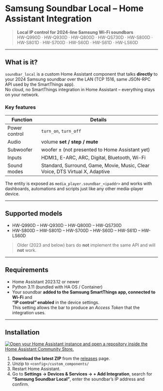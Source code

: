 # Samsung Soundbar **Local** – Home Assistant Integration

> **Local IP control for 2024-line Samsung Wi-Fi soundbars**  
> HW-Q990D · HW-Q930D · HW-Q800D · HW-QS730D · HW-S800D · HW-S801D · HW-S700D · HW-S60D · HW-S61D · HW-LS60D

---

## What is it?

`soundbar_local` is a custom Home Assistant component that talks **directly** to your 2024 Samsung soundbar over the LAN (TCP 1516, same JSON-RPC API used by the SmartThings app).  
No cloud, no SmartThings integration in Home Assistant – everything stays on your network.

### Key features

| Function | Details |
|----------|---------|
| Power control | `turn_on`, `turn_off` |
| Audio | volume **set / step / mute** |
| Subwoofer | woofer ± (not presented to Home Assistant yet) |
| Inputs | HDMI1, E-ARC, ARC, Digital, Bluetooth, Wi-Fi |
| Sound modes | Standard, Surround, Game, Movie, Music, Clear Voice, DTS Virtual X, Adaptive |

The entity is exposed as `media_player.soundbar_<ipaddr>` and works with dashboards, automations and scripts just like any other media-player device.

---

## Supported models

* HW-Q990D  – HW-Q930D  – HW-Q800D  – HW-QS730D  
* HW-S800D  – HW-S801D  – HW-S700D  – HW-S60D  – HW-S61D  – HW-LS60D

> Older (2023 and below) bars do **not** implement the same API and will **not** work.

---

## Requirements

* Home Assistant 2023.12 or newer  
* Python 3.11 (bundled with HA OS / Container)  
* Your soundbar **added to the Samsung SmartThings app, connected to Wi-Fi** and  
  **“IP control” enabled** in the device settings.  
  This setting allows the bar to produce an *Access Token* that the integration uses.

---

## Installation

[![Open your Home Assistant instance and open a repository inside the Home Assistant Community Store.](https://my.home-assistant.io/badges/hacs_repository.svg)](https://my.home-assistant.io/redirect/hacs_repository/?owner=ZtF&repository=hass-samsung-soundbar-local&category=integration)


1. **Download the latest ZIP** from the [releases](https://github.com/ZtF/hass-samsung-soundbar-local/releases) page.  
2. Unzip to `<config>/custom_components/`
3. Restart Home Assistant.  
4. Go to **Settings → Devices & Services → + Add Integration**, search for  
**“Samsung Soundbar Local”**, enter the soundbar’s IP address and confirm.

